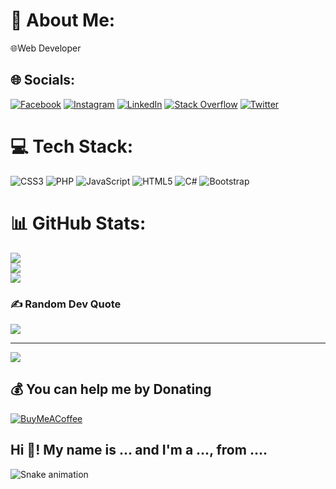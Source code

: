 # 💫 About Me:
🌐Web Developer<br>


## 🌐 Socials:
[![Facebook](https://img.shields.io/badge/Facebook-%231877F2.svg?logo=Facebook&logoColor=white)](https://facebook.com/arminamirinasab) [![Instagram](https://img.shields.io/badge/Instagram-%23E4405F.svg?logo=Instagram&logoColor=white)](https://instagram.com/arminamirinasab) [![LinkedIn](https://img.shields.io/badge/LinkedIn-%230077B5.svg?logo=linkedin&logoColor=white)](https://linkedin.com/in/arminamirinasab) [![Stack Overflow](https://img.shields.io/badge/-Stackoverflow-FE7A16?logo=stack-overflow&logoColor=white)](https://stackoverflow.com/users/arminamirinasab) [![Twitter](https://img.shields.io/badge/Twitter-%231DA1F2.svg?logo=Twitter&logoColor=white)](https://twitter.com/arminamirinasab) 

# 💻 Tech Stack:
![CSS3](https://img.shields.io/badge/css3-%231572B6.svg?style=for-the-badge&logo=css3&logoColor=white) ![PHP](https://img.shields.io/badge/php-%23777BB4.svg?style=for-the-badge&logo=php&logoColor=white) ![JavaScript](https://img.shields.io/badge/javascript-%23323330.svg?style=for-the-badge&logo=javascript&logoColor=%23F7DF1E) ![HTML5](https://img.shields.io/badge/html5-%23E34F26.svg?style=for-the-badge&logo=html5&logoColor=white) ![C#](https://img.shields.io/badge/c%23-%23239120.svg?style=for-the-badge&logo=c-sharp&logoColor=white) ![Bootstrap](https://img.shields.io/badge/bootstrap-%23563D7C.svg?style=for-the-badge&logo=bootstrap&logoColor=white)
# 📊 GitHub Stats:
![](https://github-readme-stats.vercel.app/api?username=arminamirinasab&theme=react&hide_border=true&include_all_commits=true&count_private=false)<br/>
![](https://github-readme-streak-stats.herokuapp.com/?user=arminamirinasab&theme=react&hide_border=true)<br/>
![](https://github-readme-stats.vercel.app/api/top-langs/?username=arminamirinasab&theme=react&hide_border=true&include_all_commits=true&count_private=false&layout=compact)

### ✍️ Random Dev Quote
![](https://quotes-github-readme.vercel.app/api?type=horizontal&theme=dark)

---
[![](https://visitcount.itsvg.in/api?id=arminamirinasab&icon=7&color=1)](https://visitcount.itsvg.in)

  ## 💰 You can help me by Donating
  [![BuyMeACoffee](https://img.shields.io/badge/Buy%20Me%20a%20Coffee-ffdd00?style=for-the-badge&logo=buy-me-a-coffee&logoColor=black)](https://buymeacoffee.com/arminamirinasab) 

<h2 align="left">Hi 👋! My name is ... and I'm a ..., from ....</h2>


<img src="https://raw.githubusercontent.com/arminamirinasab/arminamirinasab/blob/output/snake.svg" alt="Snake animation" />
  
